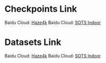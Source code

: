 # Checkpoints Link
Baidu Cloud: [Haze4k]()
Baidu Cloud: [SOTS Indoor]()

# Datasets Link
Baidu Cloud: [Haze4k]()
Baidu Cloud: [SOTS Indoor]()
